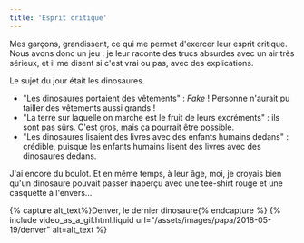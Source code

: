 ```yaml
---
title: 'Esprit critique'
---
```


Mes garçons, grandissent, ce qui me permet d'exercer leur esprit critique. Nous avons donc un jeu : je leur raconte des trucs absurdes avec un air très sérieux, et il me disent si c'est vrai ou pas, avec des explications.

<!-- more -->

Le sujet du jour était les dinosaures.

-   "Les dinosaures portaient des vêtements" : _Fake_ ! Personne n'aurait pu tailler des vêtements aussi grands !
-   "La terre sur laquelle on marche est le fruit de leurs excréments" : ils sont pas sûrs. C'est gros, mais ça pourrait être possible.
-   "Les dinosaures lisaient des livres avec des enfants humains dedans" : crédible, puisque les enfants humains lisent des livres avec des dinosaures dedans.

J'ai encore du boulot. Et en même temps, à leur âge, moi, je croyais bien qu'un dinosaure pouvait passer inaperçu avec une tee-shirt rouge et une casquette à l'envers…

{% capture alt_text%}Denver, le dernier dinosaure{% endcapture %} {% include video_as_a_gif.html.liquid
url="/assets/images/papa/2018-05-19/denver"
alt=alt_text
%}
